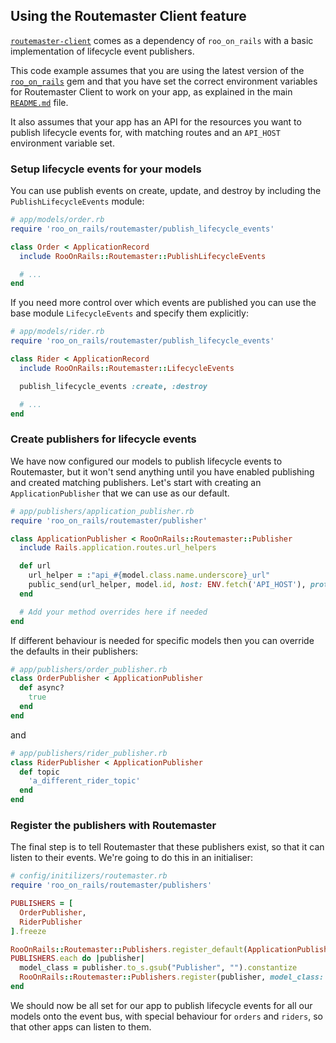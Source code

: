 ## Using the Routemaster Client feature

[`routemaster-client`](https://github.com/deliveroo/routemaster-client) comes as a dependency of `roo_on_rails` with a basic implementation of lifecycle event publishers.

This code example assumes that you are using the latest version of the [`roo_on_rails`](roo_on_rails) gem and that you have set the correct environment variables for Routemaster Client to work on your app, as explained in the main [`README.md`](roo_on_rails#routemaster-client) file.

It also assumes that your app has an API for the resources you want to publish lifecycle events for, with matching routes and an `API_HOST` environment variable set.

### Setup lifecycle events for your models

You can use publish events on create, update, and destroy by including the `PublishLifecycleEvents` module:

```ruby
# app/models/order.rb
require 'roo_on_rails/routemaster/publish_lifecycle_events'

class Order < ApplicationRecord
  include RooOnRails::Routemaster::PublishLifecycleEvents

  # ...
end
```

If you need more control over which events are published you can use the base module `LifecycleEvents` and specify them explicitly:

```ruby
# app/models/rider.rb
require 'roo_on_rails/routemaster/publish_lifecycle_events'

class Rider < ApplicationRecord
  include RooOnRails::Routemaster::LifecycleEvents

  publish_lifecycle_events :create, :destroy

  # ...
end
```

### Create publishers for lifecycle events

We have now configured our models to publish lifecycle events to Routemaster, but it won't send anything until you have enabled publishing and created matching publishers. Let's start with creating an `ApplicationPublisher` that we can use as our default.

```ruby
# app/publishers/application_publisher.rb
require 'roo_on_rails/routemaster/publisher'

class ApplicationPublisher < RooOnRails::Routemaster::Publisher
  include Rails.application.routes.url_helpers

  def url
    url_helper = :"api_#{model.class.name.underscore}_url"
    public_send(url_helper, model.id, host: ENV.fetch('API_HOST'), protocol: 'https')
  end

  # Add your method overrides here if needed
end
```

If different behaviour is needed for specific models then you can override the defaults in their publishers:

```ruby
# app/publishers/order_publisher.rb
class OrderPublisher < ApplicationPublisher
  def async?
    true
  end
end
```

and

```ruby
# app/publishers/rider_publisher.rb
class RiderPublisher < ApplicationPublisher
  def topic
    'a_different_rider_topic'
  end
end
```

### Register the publishers with Routemaster

The final step is to tell Routemaster that these publishers exist, so that it can listen to their events. We're going to do this in an initialiser:

```ruby
# config/initilizers/routemaster.rb
require 'roo_on_rails/routemaster/publishers'

PUBLISHERS = [
  OrderPublisher,
  RiderPublisher
].freeze

RooOnRails::Routemaster::Publishers.register_default(ApplicationPublisher)
PUBLISHERS.each do |publisher|
  model_class = publisher.to_s.gsub("Publisher", "").constantize
  RooOnRails::Routemaster::Publishers.register(publisher, model_class: model_class)
end
```

We should now be all set for our app to publish lifecycle events for all our models onto the event bus, with special behaviour for `orders` and `riders`, so that other apps can listen to them.
